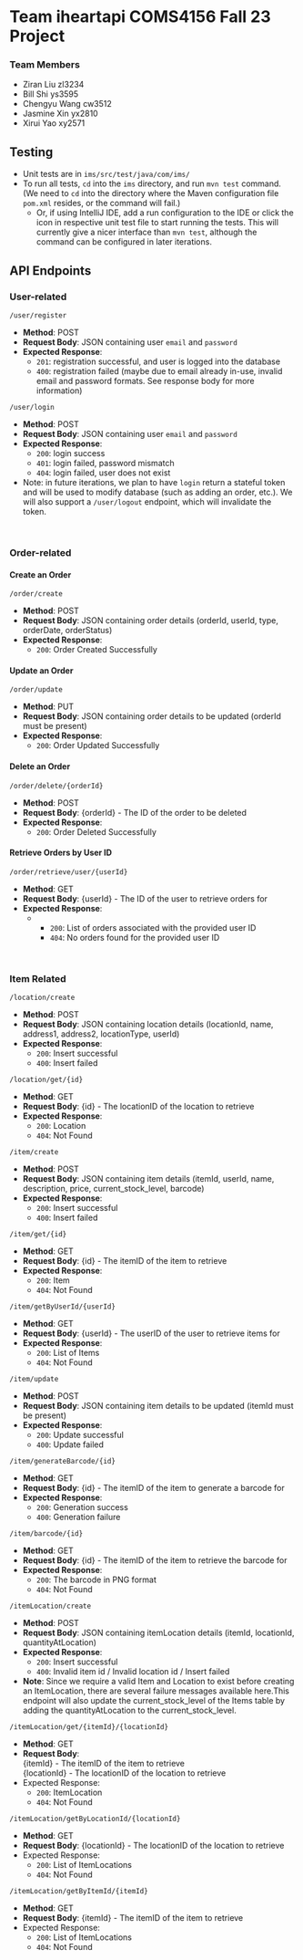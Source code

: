 # Team iheartapi COMS4156 Fall 23 Project
### Team Members
- Ziran Liu zl3234
- Bill Shi ys3595
- Chengyu Wang cw3512
- Jasmine Xin yx2810
- Xirui Yao xy2571

## Testing
- Unit tests are in `ims/src/test/java/com/ims/`
- To run all tests, `cd` into the `ims` directory, and run `mvn test` command. (We need to `cd` into the directory 
  where the Maven configuration file `pom.xml` resides, or the command will fail.)
  - Or, if using IntelliJ IDE, add a run configuration to the IDE or click the icon in respective unit test file to start running the tests.
    This will currently give a nicer interface than `mvn test`, although the command can be configured in later iterations.

## API Endpoints
### User-related
`/user/register`
- **Method**: POST
- **Request Body**: JSON containing user `email` and `password`
- **Expected Response**:
  - `201`: registration successful, and user is logged into the database
  - `400`: registration failed (maybe due to email already in-use, invalid email and password formats. See response body for more information)

`/user/login`
- **Method**: POST
- **Request Body**: JSON containing user `email` and `password`
- **Expected Response**:
    - `200`: login success
    - `401`: login failed, password mismatch
    - `404`: login failed, user does not exist
- Note: in future iterations, we plan to have `login` return a stateful token and will be used to modify 
database (such as adding an order, etc.). We will also support a `/user/logout` endpoint, which will
invalidate the token.

&nbsp;
<br>

### Order-related
#### **Create an Order**
`/order/create`
- **Method**: POST
- **Request Body**: JSON containing order details (orderId, userId, type, orderDate, orderStatus)
- **Expected Response**:
  - `200`: Order Created Successfully

#### **Update an Order**
`/order/update`
- **Method**: PUT
- **Request Body**: JSON containing order details to be updated (orderId must be present)
- **Expected Response**:
  - `200`: Order Updated Successfully

#### **Delete an Order**
`/order/delete/{orderId}`
- **Method**: POST
- **Request Body**:  {orderId} - The ID of the order to be deleted
- **Expected Response**:
  - `200`: Order Deleted Successfully

#### **Retrieve Orders by User ID**
`/order/retrieve/user/{userId}`
- **Method**: GET
- **Request Body**:  {userId} - The ID of the user to retrieve orders for
- **Expected Response**:
  - - `200`: List of orders associated with the provided user ID
    - `404`: No orders found for the provided user ID

&nbsp;
<br>

### Item Related
`/location/create`
- **Method**: POST
- **Request Body**: JSON containing location details (locationId, name, address1, address2, locationType, userId)
- **Expected Response**:
  - `200`: Insert successful
  - `400`: Insert failed

`/location/get/{id}`
- **Method**: GET
- **Request Body**:  {id} - The locationID of the location to retrieve
- **Expected Response**:
  - `200`: Location
  - `404`: Not Found

`/item/create`
- **Method**: POST
- **Request Body**: JSON containing item details (itemId, userId, name, description, price, current_stock_level, barcode)
- **Expected Response**:
  - `200`: Insert successful
  - `400`: Insert failed

`/item/get/{id}`
- **Method**: GET
- **Request Body**:  {id} - The itemID of the item to retrieve
- **Expected Response**:
  - `200`: Item
  - `404`: Not Found

`/item/getByUserId/{userId}`
- **Method**: GET
- **Request Body**:  {userId} - The userID of the user to retrieve items for
- **Expected Response**:
  - `200`: List of Items
  - `404`: Not Found

`/item/update`
- **Method**: POST
- **Request Body**: JSON containing item details to be updated (itemId must be present)
- **Expected Response**:
  - `200`: Update successful
  - `400`: Update failed

`/item/generateBarcode/{id}`
- **Method**: GET
- **Request Body**:  {id} - The itemID of the item to generate a barcode for
- **Expected Response**:
  - `200`: Generation success
  - `400`: Generation failure

`/item/barcode/{id}`
- **Method**: GET
- **Request Body**:  {id} - The itemID of the item to retrieve the barcode for
- **Expected Response**:
  - `200`: The barcode in PNG format
  - `404`: Not Found


`/itemLocation/create`
- **Method**: POST
- **Request Body**: JSON containing itemLocation details (itemId, locationId, quantityAtLocation)
- **Expected Response**:
  - `200`: Insert successful
  - `400`: Invalid item id / Invalid location id / Insert failed 
- **Note**: Since we require a valid Item and Location to exist before creating an ItemLocation, there
are several failure messages available here.This endpoint will also update the current_stock_level of the Items table by 
adding the quantityAtLocation to the current_stock_level.

`/itemLocation/get/{itemId}/{locationId}`
- **Method**: GET
- **Request Body**:  
  {itemId} - The itemID of the item to retrieve  
  {locationId} - The locationID of the location to retrieve
- Expected Response:
  - `200`: ItemLocation
  - `404`: Not Found

`/itemLocation/getByLocationId/{locationId}`
- **Method**: GET
- **Request Body**: {locationId} - The locationID of the location to retrieve
- Expected Response:
  - `200`: List of ItemLocations
  - `404`: Not Found


`/itemLocation/getByItemId/{itemId}`
- **Method**: GET
- **Request Body**: {itemId} - The itemID of the item to retrieve
- Expected Response:
  - `200`: List of ItemLocations
  - `404`: Not Found


